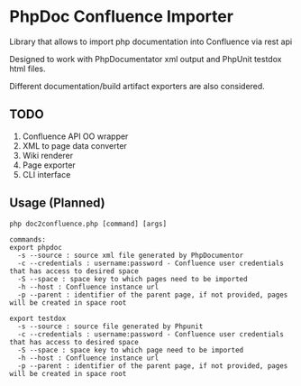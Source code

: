 # PhpDoc Confluence Importer
Library that allows to import php documentation into Confluence via rest api

Designed to work with PhpDocumentator xml output and PhpUnit testdox html files.

Different documentation/build artifact exporters are also considered. 

## TODO

1. Confluence API OO wrapper
2. XML to page data converter
3. Wiki renderer
4. Page exporter
5. CLI interface

## Usage (Planned)

```
php doc2confluence.php [command] [args]  

commands:
export phpdoc
  -s --source : source xml file generated by PhpDocumentor
  -c --credentials : username:password - Confluence user credentials that has access to desired space
  -S --space : space key to which pages need to be imported
  -h --host : Confluence instance url
  -p --parent : identifier of the parent page, if not provided, pages will be created in space root
  
export testdox
  -s --source : source file generated by Phpunit
  -c --credentials : username:password - Confluence user credentials that has access to desired space
  -S --space : space key to which page need to be imported
  -h --host : Confluence instance url
  -p --parent : identifier of the parent page, if not provided, pages will be created in space root

```
